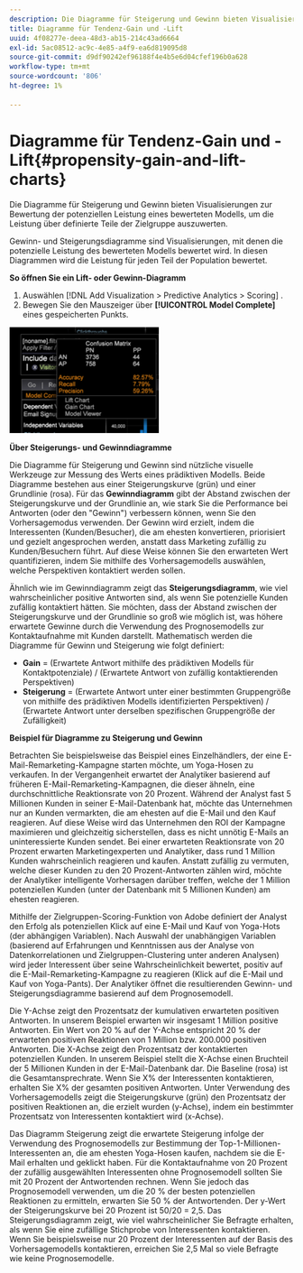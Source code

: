 ```yaml
---
description: Die Diagramme für Steigerung und Gewinn bieten Visualisierungen zur Bewertung der potenziellen Leistung eines bewerteten Modells, um die Leistung über definierte Teile der Zielgruppe auszuwerten.
title: Diagramme für Tendenz-Gain und -Lift
uuid: 4f08277e-deea-48d3-ab15-214c43ad6664
exl-id: 5ac08512-ac9c-4e85-a4f9-ea6d819095d8
source-git-commit: d9df90242ef96188f4e4b5e6d04cfef196b0a628
workflow-type: tm+mt
source-wordcount: '806'
ht-degree: 1%

---
```


# Diagramme für Tendenz-Gain und -Lift{#propensity-gain-and-lift-charts}

Die Diagramme für Steigerung und Gewinn bieten Visualisierungen zur Bewertung der potenziellen Leistung eines bewerteten Modells, um die Leistung über definierte Teile der Zielgruppe auszuwerten.

Gewinn- und Steigerungsdiagramme sind Visualisierungen, mit denen die potenzielle Leistung des bewerteten Modells bewertet wird. In diesen Diagrammen wird die Leistung für jeden Teil der Population bewertet.

**So öffnen Sie ein Lift- oder Gewinn-Diagramm**

1. Auswählen [!DNL Add Visualization > Predictive Analytics > Scoring] .
1. Bewegen Sie den Mauszeiger über **[!UICONTROL Model Complete]** eines gespeicherten Punkts.

![](assets/propensity_lift_gain_1.png)

**Über Steigerungs- und Gewinndiagramme**

Die Diagramme für Steigerung und Gewinn sind nützliche visuelle Werkzeuge zur Messung des Werts eines prädiktiven Modells. Beide Diagramme bestehen aus einer Steigerungskurve (grün) und einer Grundlinie (rosa). Für das **Gewinndiagramm** gibt der Abstand zwischen der Steigerungskurve und der Grundlinie an, wie stark Sie die Performance bei Antworten (oder den &quot;Gewinn&quot;) verbessern können, wenn Sie den Vorhersagemodus verwenden. Der Gewinn wird erzielt, indem die Interessenten (Kunden/Besucher), die am ehesten konvertieren, priorisiert und gezielt angesprochen werden, anstatt dass Marketing zufällig zu Kunden/Besuchern führt. Auf diese Weise können Sie den erwarteten Wert quantifizieren, indem Sie mithilfe des Vorhersagemodells auswählen, welche Perspektiven kontaktiert werden sollen.

Ähnlich wie im Gewinndiagramm zeigt das **Steigerungsdiagramm**, wie viel wahrscheinlicher positive Antworten sind, als wenn Sie potenzielle Kunden zufällig kontaktiert hätten. Sie möchten, dass der Abstand zwischen der Steigerungskurve und der Grundlinie so groß wie möglich ist, was höhere erwartete Gewinne durch die Verwendung des Prognosemodells zur Kontaktaufnahme mit Kunden darstellt. Mathematisch werden die Diagramme für Gewinn und Steigerung wie folgt definiert:

* **Gain**  = (Erwartete Antwort mithilfe des prädiktiven Modells für Kontaktpotenziale) / (Erwartete Antwort von zufällig kontaktierenden Perspektiven)
* **Steigerung**  = (Erwartete Antwort unter einer bestimmten Gruppengröße von mithilfe des prädiktiven Modells identifizierten Perspektiven) / (Erwartete Antwort unter derselben spezifischen Gruppengröße der Zufälligkeit)

**Beispiel für Diagramme zu Steigerung und Gewinn**

Betrachten Sie beispielsweise das Beispiel eines Einzelhändlers, der eine E-Mail-Remarketing-Kampagne starten möchte, um Yoga-Hosen zu verkaufen. In der Vergangenheit erwartet der Analytiker basierend auf früheren E-Mail-Remarketing-Kampagnen, die dieser ähneln, eine durchschnittliche Reaktionsrate von 20 Prozent. Während der Analyst fast 5 Millionen Kunden in seiner E-Mail-Datenbank hat, möchte das Unternehmen nur an Kunden vermarkten, die am ehesten auf die E-Mail und den Kauf reagieren. Auf diese Weise wird das Unternehmen den ROI der Kampagne maximieren und gleichzeitig sicherstellen, dass es nicht unnötig E-Mails an uninteressierte Kunden sendet. Bei einer erwarteten Reaktionsrate von 20 Prozent erwarten Marketingexperten und Analytiker, dass rund 1 Million Kunden wahrscheinlich reagieren und kaufen. Anstatt zufällig zu vermuten, welche dieser Kunden zu den 20 Prozent-Antworten zählen wird, möchte der Analytiker intelligente Vorhersagen darüber treffen, welche der 1 Million potenziellen Kunden (unter der Datenbank mit 5 Millionen Kunden) am ehesten reagieren.

Mithilfe der Zielgruppen-Scoring-Funktion von Adobe definiert der Analyst den Erfolg als potenziellen Klick auf eine E-Mail und Kauf von Yoga-Hots (der abhängigen Variablen). Nach Auswahl der unabhängigen Variablen (basierend auf Erfahrungen und Kenntnissen aus der Analyse von Datenkorrelationen und Zielgruppen-Clustering unter anderen Analysen) wird jeder Interessent über seine Wahrscheinlichkeit bewertet, positiv auf die E-Mail-Remarketing-Kampagne zu reagieren (Klick auf die E-Mail und Kauf von Yoga-Pants). Der Analytiker öffnet die resultierenden Gewinn- und Steigerungsdiagramme basierend auf dem Prognosemodell.

Die Y-Achse zeigt den Prozentsatz der kumulativen erwarteten positiven Antworten. In unserem Beispiel erwarten wir insgesamt 1 Million positive Antworten. Ein Wert von 20 % auf der Y-Achse entspricht 20 % der erwarteten positiven Reaktionen von 1 Million bzw. 200.000 positiven Antworten. Die X-Achse zeigt den Prozentsatz der kontaktierten potenziellen Kunden. In unserem Beispiel stellt die X-Achse einen Bruchteil der 5 Millionen Kunden in der E-Mail-Datenbank dar. Die Baseline (rosa) ist die Gesamtansprechrate. Wenn Sie X% der Interessenten kontaktieren, erhalten Sie X% der gesamten positiven Antworten. Unter Verwendung des Vorhersagemodells zeigt die Steigerungskurve (grün) den Prozentsatz der positiven Reaktionen an, die erzielt wurden (y-Achse), indem ein bestimmter Prozentsatz von Interessenten kontaktiert wird (x-Achse).

Das Diagramm Steigerung zeigt die erwartete Steigerung infolge der Verwendung des Prognosemodells zur Bestimmung der Top-1-Millionen-Interessenten an, die am ehesten Yoga-Hosen kaufen, nachdem sie die E-Mail erhalten und geklickt haben. Für die Kontaktaufnahme von 20 Prozent der zufällig ausgewählten Interessenten ohne Prognosemodell sollten Sie mit 20 Prozent der Antwortenden rechnen. Wenn Sie jedoch das Prognosemodell verwenden, um die 20 % der besten potenziellen Reaktionen zu ermitteln, erwarten Sie 50 % der Antwortenden. Der y-Wert der Steigerungskurve bei 20 Prozent ist 50/20 = 2,5. Das Steigerungsdiagramm zeigt, wie viel wahrscheinlicher Sie Befragte erhalten, als wenn Sie eine zufällige Stichprobe von Interessenten kontaktieren. Wenn Sie beispielsweise nur 20 Prozent der Interessenten auf der Basis des Vorhersagemodells kontaktieren, erreichen Sie 2,5 Mal so viele Befragte wie keine Prognosemodelle.
